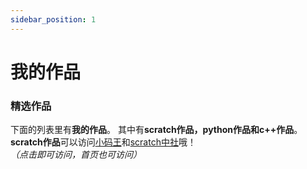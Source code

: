 ```yaml
---
sidebar_position: 1
---
```


# 我的作品


### 精选作品

下面的列表里有**我的作品**。
其中有**scratch作品，python作品和c++作品**。
**scratch作品**可以访问[小码王](https://world.xiaomawang.com/w/person/project/all/3298235)和[scratch中社](https://scratch-cn.cn)哦！*（点击即可访问，首页也可访问）*
